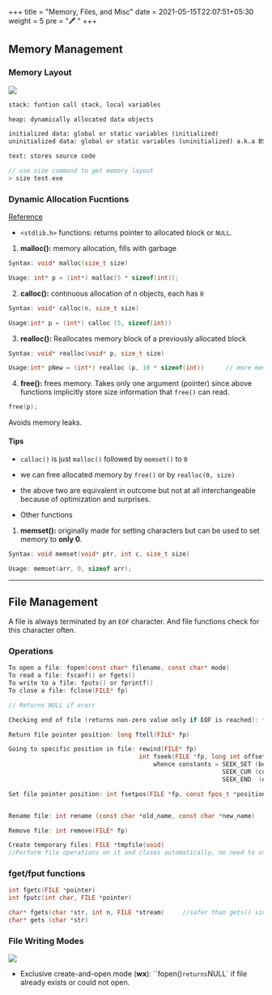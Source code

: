 +++
title = "Memory, Files, and Misc"
date = 2021-05-15T22:07:51+05:30
weight = 5
pre = "🖊 "
+++

## Memory Management

### Memory Layout
![](https://media.geeksforgeeks.org/wp-content/uploads/memoryLayoutC.jpg)

```txt
stack: funtion call stack, local variables

heap: dynamically allocated data objects

initialized data: global or static variables (initialized)
uninitialized data: global or static variables (uninitialized) a.k.a BSS (block started by symbol)

text: stores source code
```
```c
// use size command to get memory layout
> size test.exe
```
### Dynamic Allocation Fucntions
[Reference](https://www.geeksforgeeks.org/dynamic-memory-allocation-in-c-using-malloc-calloc-free-and-realloc/)

- `<stdlib.h>` functions: returns pointer to allocated block or `NULL`.

1. **malloc():** memory allocation, fills with garbage
```c
Syntax: void* malloc(size_t size)

Usage: int* p = (int*) malloc(5 * sizeof(int));
```

2. **calloc():** continuous allocation of _n_ objects, each has `0`
```c
Syntax: void* calloc(n, size_t size)

Usage:int* p = (int*) calloc (5, sizeof(int))
```

3. **realloc():** Reallocates memory block of a previously allocated block
```c
Syntax: void* realloc(void* p, size_t size)

Usage:int* pNew = (int*) realloc (p, 10 * sizeof(int)) 		// more memory was allocated, may not start from the same location
```

4. **free():** frees memory. Takes only one argument (pointer) since above functions implicitly store size information that `free()` can read.
```c
free(p);
```
Avoids memory leaks.

#### Tips
- `calloc()` is just `malloc()` followed by `memset()` to `0`
- we can free allocated memory by `free()` or by `realloc(0, size)`
- the above two are equivalent in outcome but not at all interchangeable because of optimization and surprises.

- Other functions

1. **memset():** originally made for setting characters but can be used to set memory to **only 0**.
```c
Syntax: void memset(void* ptr, int c, size_t size)

Usage: memset(arr, 0, sizeof arr);
``` 

---
## File Management
A file is always terminated by an `EOF` character. And file functions check for this character often.

### Operations
```c
To open a file: fopen(const char* filename, const char* mode)
To read a file: fscanf() or fgets()
To write to a file: fputs() or fprintf()
To close a file: fclose(FILE* fp)

// Returns NULL if erorr
```

```c
Checking end of file (returns non-zero value only if EOF is reached): feof(FILE* fp)

Return file pointer position: long ftell(FILE* fp)

Going to specific position in file: rewind(FILE* fp)
									int fseek(FILE *fp, long int offset, int whence)
										whence constants = SEEK_SET (beginning of file)	
														   SEEK_CUR (current position of file pointer)
														   SEEK_END  (end of file)

Set file pointer position: int fsetpos(FILE *fp, const fpos_t *position)


Rename file: int rename (const char *old_name, const char *new_name)

Remove file: int remove(FILE* fp)

Create temporary files: FILE *tmpfile(void) 
//Perform file operations on it and closes automatically, no need to use fclose()
```

### fget/fput functions
```c
int fgetc(FILE *pointer)
int fputc(int char, FILE *pointer)

char* fgets(char *str, int n, FILE *stream)		//safer than gets() since it specifies maximum number of characters to be read
char* gets (char *str)
```

### File Writing Modes
![](https://i.stack.imgur.com/tP1rI.png)
- Exclusive create-and-open mode (**wx**): ``fopen()` returns `NULL` if file already exists or could not open.